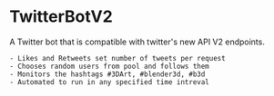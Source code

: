 # TwitterBotV2

A Twitter bot that is compatible with twitter's new API V2 endpoints.

    - Likes and Retweets set number of tweets per request 
    - Chooses random users from pool and follows them 
    - Monitors the hashtags #3DArt, #blender3d, #b3d
    - Automated to run in any specified time intreval
